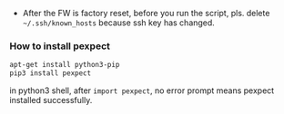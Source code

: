 * After the FW is factory reset, before you run the script, pls. delete `~/.ssh/known_hosts` because ssh key has changed.

### How to install pexpect
```bash
apt-get install python3-pip
pip3 install pexpect
```
in python3 shell, after `import pexpect`, no error prompt means pexpect installed successfully.
